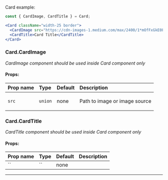 Card example:

```jsx
const { CardImage, CardTitle } = Card;

<Card className="width-25 border">
  <CardImage src="https://cdn-images-1.medium.com/max/2400/1*mOfFxGkE0FP-eQ30xoYxlQ.jpeg" />
  <CardTitle>Card Title</CardTitle>
</Card>
```

### Card.CardImage
*CardImage component should be used inside Card component only*

#### Props:

| Prop name       | Type           | Default       | Description                                       |
| :------------- | :------------- | :------------ | :------------------------------------------------- |
| <span class="rsg--name-37">`src`</span> | <span class="rsg--type-39">`union`</span> | none | <p class="rsg--para-40">Path to image or image source</p> |

### Card.CardTitle
*CardTitle component should be used inside Card component only*

#### Props:

| Prop name       | Type           | Default       | Description                                       |
| :------------- | :------------- | :------------ | :------------------------------------------------- |
| <span class="rsg--name-37">``</span> | <span class="rsg--type-39">``</span> | none | <p class="rsg--para-40"></p> |

---